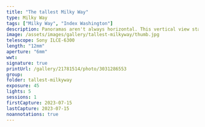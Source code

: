 ```yaml
---
title: "The tallest Milky Way"
type: Milky Way
tags: ["Milky Way", "Index Washington"]
description: Panoramas aren't always horizontal. This vertical view starts on the banks of the North Skykomish River, continues over Heybrook Lookout and Mt. Index, then ascends to the heavens in the sky.
image: /assets/images/gallery/tallest-milkyway/thumb.jpg
telescope: Sony ILCE-6300
length: "12mm"
aperture: "6mm"
wwt: 
signature: true
printUrl: /gallery/21781514/photo/3031286553
group:
folder: tallest-milkyway
exposure: 45 
lights: 5 
sessions: 1
firstCapture: 2023-07-15
lastCapture: 2023-07-15
noannotations: true
---
```

